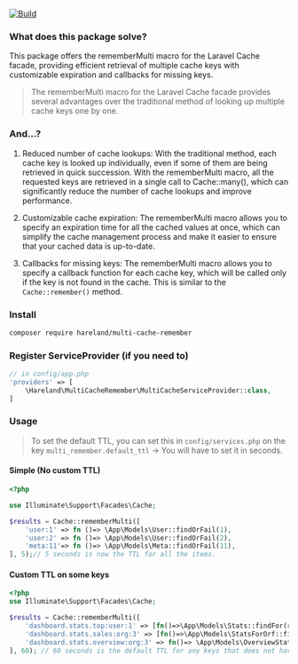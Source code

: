 [![Build](https://github.com/hareland/multi-cache-remember/actions/workflows/pest.yml/badge.svg)](https://github.com/hareland/multi-cache-remember/actions/workflows/pest.yml)
### What does this package solve?

This package offers the rememberMulti macro for the Laravel Cache facade, providing efficient retrieval of multiple cache keys with customizable expiration and callbacks for missing keys.


> The rememberMulti macro for the Laravel Cache facade provides several advantages over the traditional method of
> looking up multiple cache keys one by one. 

### And...?
1. Reduced number of cache lookups: With the traditional method, each cache key is looked up individually, even if some
   of them are being retrieved in quick succession. With the rememberMulti macro, all the requested keys are retrieved
   in a single call to Cache::many(), which can significantly reduce the number of cache lookups and improve
   performance.

2. Customizable cache expiration: The rememberMulti macro allows you to specify an expiration time for all the cached
   values at once, which can simplify the cache management process and make it easier to ensure that your cached data is
   up-to-date.

3. Callbacks for missing keys: The rememberMulti macro allows you to specify a callback function for each cache key,
   which will be called only if the key is not found in the cache. This is similar to the `Cache::remember()` method.

### Install

```bash
composer require hareland/multi-cache-remember
```

### Register ServiceProvider (if you need to)

```php
// in config/app.php
'providers' => [
    \Hareland\MultiCacheRemember\MultiCacheServiceProvider::class,
]
```

### Usage
> To set the default TTL, you can set this in `config/services.php` on the key `multi_remember.default_ttl` -> You will have to set it in seconds.

#### Simple (No custom TTL)
```php
<?php

use Illuminate\Support\Facades\Cache;

$results = Cache::rememberMulti([
    'user:1' => fn ()=> \App\Models\User::findOrFail(1),
    'user:2' => fn ()=> \App\Models\User::findOrFail(2),
    'meta:11'=> fn ()=> \App\Models\Meta::findOrFail(11),
], 5);// 5 seconds is now the TTL for all the items.
```

#### Custom TTL on some keys
```php
<?php
use Illuminate\Support\Facades\Cache;

$results = Cache::rememberMulti([
    'dashboard.stats.top:user:1' => [fn()=>\App\Models\Stats::findFor(request()->user()), 60 * 15],
    'dashboard.stats.sales:org:3' => [fn()=>\App\Models\StatsForOrf::findFor(request()->user()->currentOrg), 60 * 5],
    'dashboard.stats.overview:org:3' => fn()=> \App\Models\OverviewStats::findFor(request()->user()->currentOrg),
], 60); // 60 seconds is the default TTL for any keys that does not have a custom one.
```